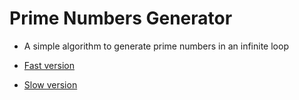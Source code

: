 # Prime Numbers Generator

- A simple algorithm to generate prime numbers in an infinite loop

- [Fast version](http://pesout.github.io/prime-numbers-generator)
- [Slow version](http://pesout.github.io/prime-numbers-generator/dod)

